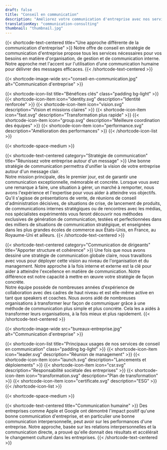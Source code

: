 ```yaml
---
draft: false
title: "Conseil en communication"
description: "Améliorez votre communication d'entreprise avec nos services de conseil."
translationKey: "communication-consulting"
thumbnail: "thumbnail.jpg"
---
```


{{< shortcode-text-centered title="Une approche différente de la communication d'entreprise" >}}
Notre offre de conseil en stratégie de communication d'entreprise propose tous les services nécessaires pour vos besoins en matière d'organisation, de gestion et de communication interne. Notre approche met l'accent sur l'utilisation d’une communication humaine pour délivrer des messages efficaces.
{{< /shortcode-text-centered >}}

{{< shortcode-image-wide src="conseil-en-communication.jpg" alt="Communication d'entreprise" >}}

{{< shortcode-icon-list title="Bénéfices clés" class="padding bg-light" >}}
	{{< shortcode-icon-item icon="identity.svg" description="Identité renforcée" >}}
	{{< shortcode-icon-item icon="vision.svg" description="Vision et missions claires" >}}
	{{< shortcode-icon-item icon="fast.svg" description="Transformation plus rapide" >}}
	{{< shortcode-icon-item icon="group.svg" description="Meilleure coordination des équipes" >}}
	{{< shortcode-icon-item icon="performance.svg" description="Amélioration des performances" >}}
{{< /shortcode-icon-list >}}

{{< shortcode-space-medium >}}

{{< shortcode-text-centered category="Stratégie de communication" title="Réunissez votre entreprise autour d'un message" >}}
Une bonne stratégie de communication permettra d'unifier la vision de votre entreprise autour d'un message clair.<br>Notre mission principale, dès le premier jour, est de garantir une communication exceptionnelle, mémorable et concrète. Lorsque vous avez une remarque à faire, une situation à gérer, un marché à remporter, nous avons l'expérience et l'expertise pour vous aider à atteindre vos objectifs.<br>Qu'il s'agisse de présentations de vente, de réunions de conseil d'administration décisives, de situations de crise, de lancement de produits, de communications internes stratégiques ou de rencontres avec les médias, nos spécialistes expérimentés vous feront découvrir nos méthodes exclusives de génération de communication, testées et perfectionnées dans des milliers de situations de communication stratégique, et enseignées dans les plus grandes écoles de commerce aux États-Unis, en France, au Royaume-Uni et ailleurs.
{{< /shortcode-text-centered >}}

{{< shortcode-text-centered category="Communication de dirigeants" title="Apporter structure et cohérence" >}}
Une fois que nous avons dessiné une stratégie de communication globale claire, nous travaillons avec vous pour déployer cette vision au niveau de l'organisation et du management. Notre approche à la fois interne et externe est la clé pour aider à atteindre l'excellence en matière de communication. Notre différence est notre capacité à mettre en œuvre votre stratégie de façon concrète.<br>Notre équipe possède de nombreuses années d'expérience de collaboration avec des cadres de haut niveau et est elle-même active en tant que speakers et coaches. Nous avons aidé de nombreuses organisations à transformer leur façon de communiquer grâce à une méthode de communication plus simple et plus concrète. Cela les a aidés à transformer leurs organisations, à la fois mieux et plus rapidement.
{{< /shortcode-text-centered >}}

{{< shortcode-image-wide src="bureaux-entreprise.jpg" alt="Communication d'entreprise" >}}

{{< shortcode-icon-list title="Principaux usages de nos services de conseil en communication" class="padding bg-light" >}}
	{{< shortcode-icon-item icon="leader.svg" description="Réunion de management" >}}
	{{< shortcode-icon-item icon="launch.svg" description="Lancements et déploiements" >}}
	{{< shortcode-icon-item icon="csr.svg" description="Responsabilité sociétale des entreprises" >}}
	{{< shortcode-icon-item icon="transformation.svg" description="Plan de transformation" >}}
	{{< shortcode-icon-item icon="certificate.svg" description="ESG" >}}
{{< /shortcode-icon-list >}}

{{< shortcode-space-medium >}}

{{< shortcode-text-centered title="Communication humaine" >}}
Des entreprises comme Apple et Google ont démontré l'impact positif qu'une bonne communication d'entreprise, et en particulier une bonne communication interpersonnelle, peut avoir sur les performances d'une entreprise. Notre approche, basée sur les relations interpersonnelles et la communication directe, a prouvé qu'elle donnait des résultats et accélérait le changement culturel dans les entreprises.
{{< /shortcode-text-centered >}}

